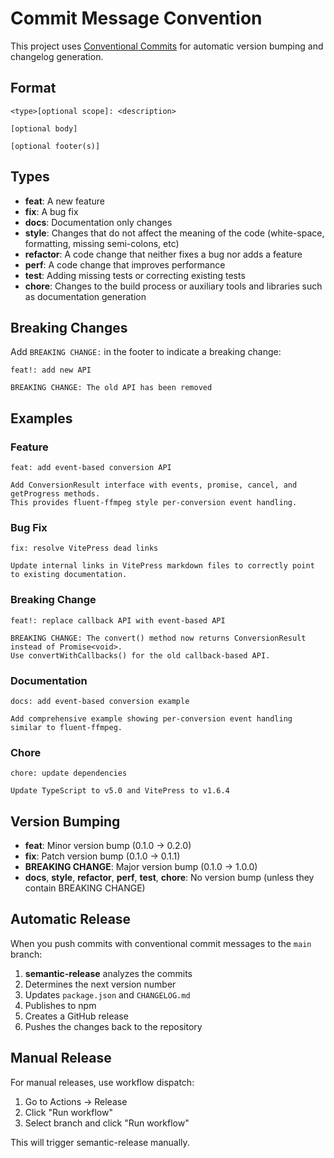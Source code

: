 # Commit Message Convention

This project uses [Conventional Commits](https://www.conventionalcommits.org/) for automatic version bumping and changelog generation.

## Format

```
<type>[optional scope]: <description>

[optional body]

[optional footer(s)]
```

## Types

- **feat**: A new feature
- **fix**: A bug fix
- **docs**: Documentation only changes
- **style**: Changes that do not affect the meaning of the code (white-space, formatting, missing semi-colons, etc)
- **refactor**: A code change that neither fixes a bug nor adds a feature
- **perf**: A code change that improves performance
- **test**: Adding missing tests or correcting existing tests
- **chore**: Changes to the build process or auxiliary tools and libraries such as documentation generation

## Breaking Changes

Add `BREAKING CHANGE:` in the footer to indicate a breaking change:

```
feat!: add new API

BREAKING CHANGE: The old API has been removed
```

## Examples

### Feature

```
feat: add event-based conversion API

Add ConversionResult interface with events, promise, cancel, and getProgress methods.
This provides fluent-ffmpeg style per-conversion event handling.
```

### Bug Fix

```
fix: resolve VitePress dead links

Update internal links in VitePress markdown files to correctly point to existing documentation.
```

### Breaking Change

```
feat!: replace callback API with event-based API

BREAKING CHANGE: The convert() method now returns ConversionResult instead of Promise<void>.
Use convertWithCallbacks() for the old callback-based API.
```

### Documentation

```
docs: add event-based conversion example

Add comprehensive example showing per-conversion event handling similar to fluent-ffmpeg.
```

### Chore

```
chore: update dependencies

Update TypeScript to v5.0 and VitePress to v1.6.4
```

## Version Bumping

- **feat**: Minor version bump (0.1.0 → 0.2.0)
- **fix**: Patch version bump (0.1.0 → 0.1.1)
- **BREAKING CHANGE**: Major version bump (0.1.0 → 1.0.0)
- **docs**, **style**, **refactor**, **perf**, **test**, **chore**: No version bump (unless they contain BREAKING CHANGE)

## Automatic Release

When you push commits with conventional commit messages to the `main` branch:

1. **semantic-release** analyzes the commits
2. Determines the next version number
3. Updates `package.json` and `CHANGELOG.md`
4. Publishes to npm
5. Creates a GitHub release
6. Pushes the changes back to the repository

## Manual Release

For manual releases, use workflow dispatch:

1. Go to Actions → Release
2. Click "Run workflow"
3. Select branch and click "Run workflow"

This will trigger semantic-release manually.
